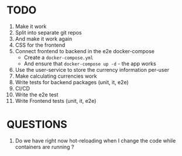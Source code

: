 # TODO

1. Make it work
1. Split into separate git repos
1. And make it work again
1. CSS for the frontend
1. Connect frontend to backend in the e2e docker-compose
   * Create a `docker-compose.yml`
   * And ensure that `docker-compose up -d` - the app works
1. Use the user-service to store the currency information per-user
1. Make calculating currencies work
1. Write tests for backend packages (unit, it, e2e)
1. CI/CD
1. Write the e2e test
1. Write Frontend tests (unit, it, e2e)


# QUESTIONS
1. Do we have right now hot-reloading when I change the code while containers are running ?